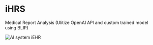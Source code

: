 # iHRS
Medical Report Analysis
(Ulitize OpenAI API and custom trained model using BLIP)   
  

![AI system iEHR](https://github.com/sammyyap98/iHRS/assets/87789723/5ef48c86-4d5e-4950-ad02-f069d01e53fa)
